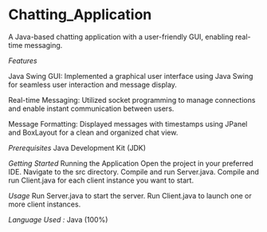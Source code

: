 # Chatting_Application

A Java-based chatting application with a user-friendly GUI, enabling real-time messaging.

*Features*

Java Swing GUI:
Implemented a graphical user interface using Java Swing for seamless user interaction and message display.

Real-time Messaging:
Utilized socket programming to manage connections and enable instant communication between users.

Message Formatting:
Displayed messages with timestamps using JPanel and BoxLayout for a clean and organized chat view.


*Prerequisites*
Java Development Kit (JDK)

*Getting Started*
Running the Application
Open the project in your preferred IDE.
Navigate to the src directory.
Compile and run Server.java.
Compile and run Client.java for each client instance you want to start.

*Usage*
Run Server.java to start the server.
Run Client.java to launch one or more client instances.

*Language Used :*
Java (100%) 

